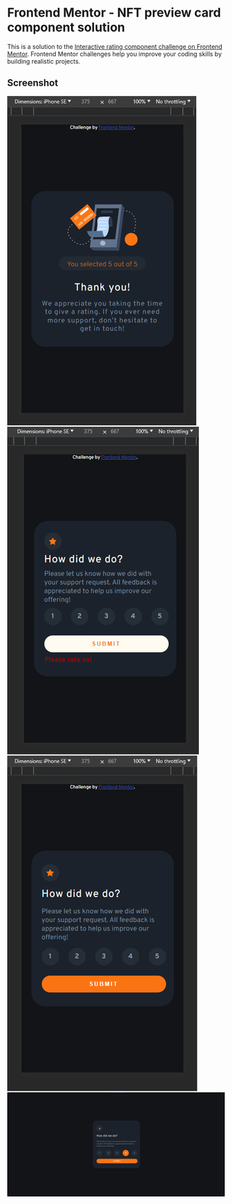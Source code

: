 # Frontend Mentor - NFT preview card component solution

This is a solution to the [Interactive rating component challenge on Frontend Mentor](https://www.frontendmentor.io/challenges/interactive-rating-component-koxpeBUmI). Frontend Mentor challenges help you improve your coding skills by building realistic projects. 

## Screenshot

![](./screenshot1.png)
![](./screenshot2.png)
![](./screenshot3.png)
![](./screenshot4.png)
